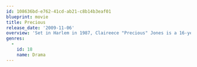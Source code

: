 ```yaml
---
id: 108636bd-e762-41cd-ab21-c8b14b3eaf01
blueprint: movie
title: Precious
release_date: '2009-11-06'
overview: 'Set in Harlem in 1987, Claireece "Precious" Jones is a 16-year-old African American girl born into a life no one would want. She''s pregnant for the second time by her absent father; at home, she must wait hand and foot on her mother, an angry woman who abuses her emotionally and physically. School is chaotic and Precious has reached the ninth grade with good marks and a secret--she can''t read.'
genres:
  -
    id: 18
    name: Drama
---
```

